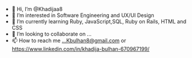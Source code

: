 - 👋 Hi, I’m @Khadijaa8
- 👀 I’m interested in Software Engineering and UX/UI Design 
- 🌱 I’m currently learning Ruby, JavaScript,SQL, Ruby on Rails, HTML and CSS
- 💞️ I’m looking to collaborate on ...
- 📫 How to reach me ...Kbulhan8@gmail.com or https://www.linkedin.com/in/khadija-bulhan-670967199/

<!---
Khadijaa8/Khadijaa8 is a ✨ special ✨ repository because its `README.md` (this file) appears on your GitHub profile.
You can click the Preview link to take a look at your changes.
--->
